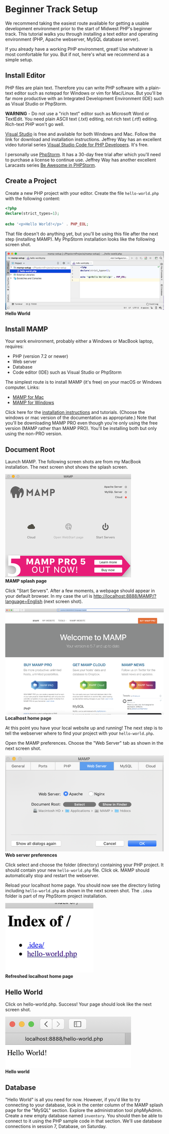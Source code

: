 # Beginner Track Setup

We recommend taking the easiest route available for getting a usable development environment
prior to the start of Midwest PHP's beginner track. This tutorial walks you through installing
a text editor and operating environment (PHP, Apache webserver, MySQL database server).

If you already have a working PHP environment, great! Use whatever is most comfortable for you.
But if not, here's what we recommend as a simple setup.

## Install Editor

PHP files are plain text. Therefore you can write PHP software with a plain-text editor such as
notepad for Windows or vim for Mac/Linux. But you'll be far more productive with an Integrated
Development Environment (IDE) such as Visual Studio or PhpStorm.

**WARNING** - Do not use a "rich text" editor such as Microsoft Word or TextEdit. You need plain
ASCII text (.txt) editing, not rich text (.rtf) editing. Rich-text PHP won't go well.

[Visual Studio](https://visualstudio.microsoft.com/) is free and available for both Windows and
Mac. Follow the link for download and installation instructions. Jeffrey Way has an excellent
video tutorial series 
[Visual Studio Code for PHP Developers](https://laracasts.com/series/visual-studio-code-for-php-developers).
It's free.

I personally use [PhpStorm](https://www.jetbrains.com/phpstorm/). It has a 30-day free trial after
which you'll need to purchase a license to continue use. Jeffrey Way has another excellent
Laracasts series [Be Awesome in PHPStorm](https://laracasts.com/series/how-to-be-awesome-in-phpstorm).

## Create a Project

Create a new PHP project with your editor. Create the file `hello-world.php` with the following
content:

~~~php
<?php
declare(strict_types=1);

echo '<p>Hello World!</p>' . PHP_EOL;
~~~

That file doesn't do anything yet, but you'll be using this file after the next step (installing MAMP). 
My PhpStorm installation looks like the following screen shot.

![Hello World](figures/Screenshot%202020-04-01%2015.51.50.png)
<br/>**Hello World**

## Install MAMP

Your work environment, probably either a Windows or MacBook laptop, requires:

 - PHP (version 7.2 or newer)
 - Web server
 - Database
 - Code editor (IDE) such as Visual Studio or PhpStorm

The simplest route is to install MAMP (it's free) on your macOS or Windows computer. Links:

 - [MAMP for Mac](https://www.mamp.info/en/mamp/mac/)
 - [MAMP for Windows](https://www.mamp.info/en/windows/)

Click here for the [installation instructions](https://documentation.mamp.info/) and tutorials.
(Choose the windows or mac version of the documentation as appropriate.)
Note that you'll be downloading MAMP PRO even though you're only using the free version
(MAMP rather than MAMP PRO). You'll be installing both but only using the non-PRO version.

## Document Root

Launch MAMP. The following screen shots are from my MacBook installation. The next screen shot shows the
splash screen.

![MAMP splash page](figures/Screenshot%202020-04-01%2013.21.53.png)
<br/>**MAMP splash page**

Click "Start Servers". After a few moments, a webpage should appear in your default browser.
In my case the url is <http://localhost:8888/MAMP/?language=English> (next screen shot).

![Localhost home page](figures/Screenshot%202020-04-01%2013.27.49.png)
<br/>**Localhost home page**

At this point you have your local website up and running! The next step is to tell the
webserver where to find your project with your `hello-world.php`.

Open the MAMP preferences. Choose the "Web Server" tab as shown in the next screen shot.

![Web server preferences](figures/Screenshot%202020-04-01%2016.14.52.png)
<br/>**Web server preferences**

Click select and choose the folder (directory) containing your PHP project. It should
contain your new `hello-world.php` file. Click ok. MAMP should automatically stop and
restart the webserver.

Reload your localhost home page. You should now see the directory listing including
`hello-world.php` as shown in the next screen shot. The `.idea` folder is part of my
PhpStorm project installation.

![Refreshed localhost home page](figures/Screenshot%202020-04-01%2016.22.05.png)
<br/>**Refreshed localhost home page**

## Hello World

Click on hello-world.php. Success! Your page should look like the next screen shot.

![Hello World](figures/Screenshot%202020-04-01%2016.47.29.png)
<br/>**Hello world**

## Database

"Hello World" is all you need for now. However, if you'd like to try connecting to your
database, look in the center column of the MAMP splash page for the "MySQL" section.
Explore the administration tool phpMyAdmin. Create a new empty database named
`inventory`. You should then be able to connect to it using the PHP sample code in
that section. We'll use database connections in session 7, Database, on Saturday.

